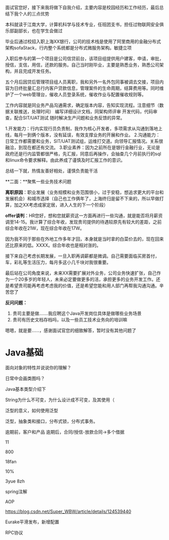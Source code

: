 面试官您好，接下来我将做下自我介绍，主要内容是校园经历和工作经历，最后总结下我个人的三点优势

本科就读于江南大学，计算机科学与技术专业，任班团支书，担任过物联网安全俱乐部副部长，也在学生会做过

毕业后通过校招入职上海XX银行，公司的技术栈是使用了阿里商用的金融分布式架构sofaStack，行内整个系统都是分布式微服务架构。敏捷立项

入职后参与的第一个项目是公司信贷前台，该项目组提供用户建客，申请，审批，授信，支信，用信，还款的服务。自己当时刚毕业，主要是熟悉业务，熟悉公司架构，并且完成开发任务。

五个月后因贷后管理项目组人员离职，我和另外一名外包同事被调去交接，项目内容为日终批量汇总行内客户贷款信息，管理案件的生命周期，结算费用等。同时维护了一个web管理台，催收人员登录系统，催收作业与配置催收规则等。

工作内容就是同业务产品沟通需求，确定版本内容，告知实现流程。注意细节（数据关联推送，处理时间）
编写详细设计文档，同架构师评审
开发代码，代码审查，配合SIT/UAT测试
随时解决生产问题和业务反馈的异常。

1.开发能力：行内实现行员负责制，我作为核心开发者，多项需求从沟通到落地上线，每月一到俩个版本，没有延误，有效支撑业务的开展和作业。
2.沟通能力：日常工作都需要和业务，SIT/UAT测试组，运维打交道。向领导汇报情况。关系很融洽，到现在都还有交流。
3.职业素养：因为之前所在是银行金融行业，无论是政府还是行内监管都很严格，先汇报，同意后再操作，会抽查几个月前执行的sql和linux命令要求解释。由此养成了谨慎及时汇报工作的意识。

总结一下就，热情友善好相处，谨慎负责能干活

**二面：**聚焦一些业务技术问题

**离职原因**：职业发展（业务规模和业务范围很小，过于安稳，想追求更大的平台和发展机会）和城市选择（自己也工作俩年了，上海终归是留不下来的，所以早做打算，加之XX考虑成家定居，进入人生的下一个阶段）

**offer谈判**：HR您好，想和您就薪资这一方面再进行一些沟通，就是能否将月薪资调至14-15。我计算了综合年收，发现贵司提供的待遇较原先有较大的差距，之前综合年收在21W，现在综合年收在17W。

因为我不同于那些在外地工作多年才回，本身就是当时拿的白菜价去的，现在回来还比原来的低。XXXX。综合年收也是相对涨的。

接下来自己考虑长期发展，一旦入职再调薪都是微调。自己需要面临买房首付，车，彩礼等生活压力，每月多这小几千块对我很重要。

最后站在公司角度来说，未来XX需要扩展对外业务，公司业务快速扩张，自己作为一个20多岁的年轻人，未来必定要做更多的活，承担更多的业务开发工作。还是希望贵司能再考虑考虑我的价值，还是希望您能和用人部门再帮我沟通沟通。辛苦您了

**反问问题：**

1. 贵司主要是做.......我应聘这个Java开发岗位具体是做哪些业务场景
2. 贵司有历史文档存档吗，以及一些员工技术业务向的培训嘛

嗯嗯，就是要......，感谢面试官您的细致解答，暂时没有其他问题了



# Java基础

面向对象的特性并说说你的理解？

日常中会画类图吗？

Java基本类型介绍下

String为什么不可变，为什么设计成不可变，及其使用（

泛型的意义，如何使用泛型

泛型，抽象类和接口，分布式锁，分布式事务。

逾期前，客户和产品
逾期后，合同/授信-放款合同->多个借据

11

800

18fan

10%

3yue 8zh



spring注解

AOP

https://blog.csdn.net/Super_WBW/article/details/124539440



Eurake平滑发布，新增配置

RPC协议

